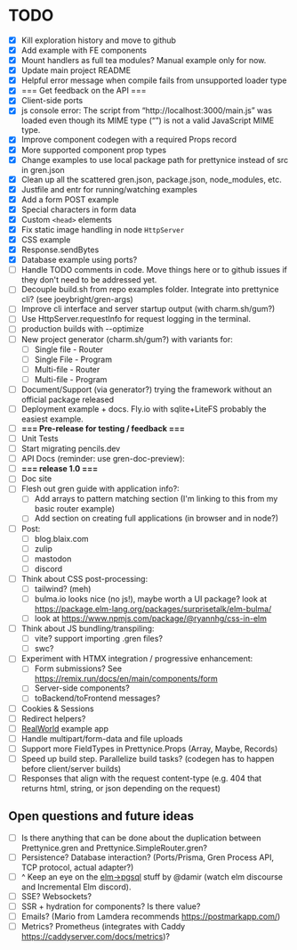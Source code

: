 # TODO

- [X] Kill exploration history and move to github
- [X] Add example with FE components
- [X] Mount handlers as full tea modules? Manual example only for now.
- [X] Update main project README
- [X] Helpful error message when compile fails from unsupported loader type
- [X] === Get feedback on the API ===
- [X] Client-side ports
- [X] js console error: The script from “http://localhost:3000/main.js” was loaded even though its MIME type (“”) is not a valid JavaScript MIME type.
- [X] Improve component codegen with a required Props record
- [X] More supported component prop types
- [X] Change examples to use local package path for prettynice instead of src in gren.json
- [X] Clean up all the scattered gren.json, package.json, node_modules, etc.
- [X] Justfile and entr for running/watching examples
- [X] Add a form POST example
- [X] Special characters in form data
- [X] Custom `<head>` elements
- [X] Fix static image handling in node `HttpServer`
- [X] CSS example
- [X] Response.sendBytes
- [X] Database example using ports?
- [ ] Handle TODO comments in code. Move things here or to github issues if they don't need to be addressed yet.
- [ ] Decouple build.sh from repo examples folder. Integrate into prettynice cli? (see joeybright/gren-args)
- [ ] Improve cli interface and server startup output (with charm.sh/gum?)
- [ ] Use HttpServer.requestInfo for request logging in the terminal.
- [ ] production builds with --optimize
- [ ] New project generator (charm.sh/gum?) with variants for:
  - [ ] Single file - Router
  - [ ] Single File - Program
  - [ ] Multi-file - Router
  - [ ] Multi-file - Program
- [ ] Document/Support (via generator?) trying the framework without an official package released
- [ ] Deployment example + docs. Fly.io with sqlite+LiteFS probably the easiest example.
- [ ] **=== Pre-release for testing / feedback ===**
- [ ] Unit Tests
- [ ] Start migrating pencils.dev
- [ ] API Docs (reminder: use gren-doc-preview):
- [ ] **=== release 1.0 ===**
- [ ] Doc site
- [ ] Flesh out gren guide with application info?:
  - [ ] Add arrays to pattern matching section (I'm linking to this from my basic router example)
  - [ ] Add section on creating full applications (in browser and in node?)
- [ ] Post:
  - [ ] blog.blaix.com
  - [ ] zulip
  - [ ] mastodon
  - [ ] discord
- [ ] Think about CSS post-processing:
  - [ ] tailwind? (meh)
  - [ ] bulma.io looks nice (no js!), maybe worth a UI package? look at https://package.elm-lang.org/packages/surprisetalk/elm-bulma/
  - [ ] look at <https://www.npmjs.com/package/@ryannhg/css-in-elm>
- [ ] Think about JS bundling/transpiling:
  - [ ] vite? support importing .gren files?
  - [ ] swc?
- [ ] Experiment with HTMX integration / progressive enhancement:
  - [ ] Form submissions? See https://remix.run/docs/en/main/components/form
  - [ ] Server-side components?
  - [ ] toBackend/toFrontend messages?
- [ ] Cookies & Sessions
- [ ] Redirect helpers?
- [ ] [RealWorld](https://github.com/gothinkster/realworld) example app
- [ ] Handle multipart/form-data and file uploads
- [ ] Support more FieldTypes in Prettynice.Props (Array, Maybe, Records)
- [ ] Speed up build step. Parallelize build tasks? (codegen has to happen before client/server builds)
- [ ] Responses that align with the request content-type (e.g. 404 that returns html, string, or json depending on the request)

## Open questions and future ideas

- [ ] Is there anything that can be done about the duplication between Prettynice.gren and Prettynice.SimpleRouter.gren?
- [ ] Persistence? Database interaction? (Ports/Prisma, Gren Process API, TCP protocol, actual adapter?)
- [ ] ^ Keep an eye on the [elm->pgsql](https://discourse.elm-lang.org/t/elm-postgres-and-nothing-inbetween/9557/1) stuff by @damir (watch elm discourse and Incremental Elm discord).
- [ ] SSE? Websockets?
- [ ] SSR + hydration for components? Is there value?
- [ ] Emails? (Mario from Lamdera recommends https://postmarkapp.com/)
- [ ] Metrics? Prometheus (integrates with Caddy https://caddyserver.com/docs/metrics)?
